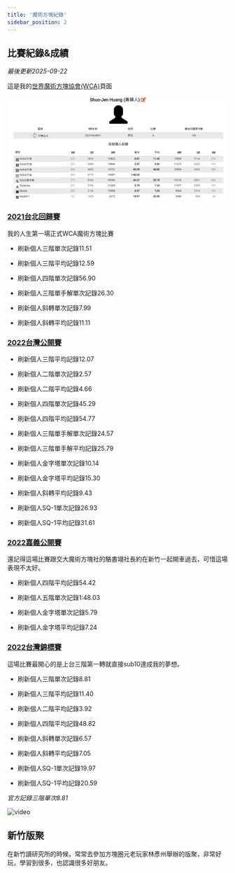 ```yaml
---
title: '魔術方塊紀錄'
sidebar_position: 2
---
```


## 比賽紀錄&成績

*最後更新2025-09-22*

這是我的[世界魔術方塊協會(WCA)](https://www.worldcubeassociation.org/persons/2021HAUN01)頁面

![img](./img/001.png)

### [2021台北回歸賽](https://www.worldcubeassociation.org/competitions/WelcomeBackTaipei2021)

我的人生第一場正式WCA魔術方塊比賽

* 刷新個人三階單次記錄11.51
* 刷新個人三階平均記錄12.59

* 刷新個人四階單次記錄56.90

* 刷新個人三階單手解單次記錄26.30

* 刷新個人斜轉單次記錄7.99
* 刷新個人斜轉平均記錄11.11

### [2022台灣公開賽](https://www.worldcubeassociation.org/competitions/TaiwanOpen2022)

* 刷新個人三階平均記錄12.07

* 刷新個人二階單次記錄2.57
* 刷新個人二階平均記錄4.66

* 刷新個人四階單次記錄45.29
* 刷新個人四階平均記錄54.77

* 刷新個人三階單手解單次記錄24.57
* 刷新個人三階單手解平均記錄25.79

* 刷新個人金字塔單次記錄10.14
* 刷新個人金字塔平均記錄15.30

* 刷新個人斜轉平均記錄9.43

* 刷新個人SQ-1單次記錄26.93
* 刷新個人SQ-1平均記錄31.61
### [2022嘉義公開賽](https://www.worldcubeassociation.org/competitions/ChiayiOpen2022)

還記得這場比賽跟交大魔術方塊社的駱書翊社長約在新竹一起開車過去，可惜這場表現不太好。

* 刷新個人四階平均記錄54.42

* 刷新個人五階單次記錄1:48.03

* 刷新個人金字塔單次記錄5.79
* 刷新個人金字塔平均記錄7.24
### [2022台灣錦標賽](https://www.worldcubeassociation.org/competitions/TaiwanChampionship2022)

這場比賽最開心的是上台三階第一轉就直接sub10達成我的夢想。

* 刷新個人三階單次記錄8.81
* 刷新個人三階平均記錄11.40

* 刷新個人二階平均記錄3.92

* 刷新個人四階平均記錄48.82

* 刷新個人斜轉單次記錄6.57
* 刷新個人斜轉平均記錄7.05

* 刷新個人SQ-1單次記錄19.97
* 刷新個人SQ-1平均記錄20.59

*官方記錄三階單次8.81*

![video]()

## 新竹版聚

在新竹讀研究所的時候，常常去參加方塊圈元老玩家林彥州舉辦的版聚，非常好玩，學習到很多，也認識很多好朋友。